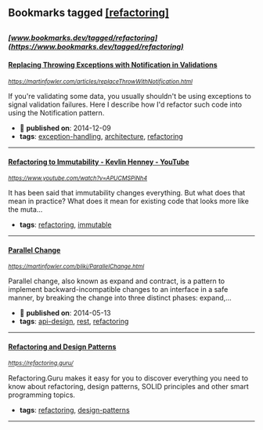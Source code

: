 ## Bookmarks tagged [[refactoring]](https://www.bookmarks.dev/search?q=[refactoring])

_<sup><sup>[www.bookmarks.dev/tagged/refactoring](https://www.bookmarks.dev/tagged/refactoring)</sup></sup>_
---
#### [Replacing Throwing Exceptions with Notification in Validations](https://martinfowler.com/articles/replaceThrowWithNotification.html)
_<sup>https://martinfowler.com/articles/replaceThrowWithNotification.html</sup>_

If you're validating some data, you usually shouldn't be using exceptions to signal validation failures. Here I describe how I'd refactor such code into using the Notification pattern.
* :calendar: **published on**: 2014-12-09
* **tags**: [exception-handling](../tagged/exception-handling.md), [architecture](../tagged/architecture.md), [refactoring](../tagged/refactoring.md)
---
#### [Refactoring to Immutability - Kevlin Henney - YouTube](https://www.youtube.com/watch?v=APUCMSPiNh4)
_<sup>https://www.youtube.com/watch?v=APUCMSPiNh4</sup>_

It has been said that immutability changes everything. But what does that mean in practice? What does it mean for existing code that looks more like the muta...
* **tags**: [refactoring](../tagged/refactoring.md), [immutable](../tagged/immutable.md)
---
#### [Parallel Change ](https://martinfowler.com/bliki/ParallelChange.html)
_<sup>https://martinfowler.com/bliki/ParallelChange.html</sup>_

Parallel change, also known as expand and contract, is a pattern to implement backward-incompatible changes to an interface in a safe manner, by breaking the change into three distinct phases: expand,...
* :calendar: **published on**: 2014-05-13
* **tags**: [api-design](../tagged/api-design.md), [rest](../tagged/rest.md), [refactoring](../tagged/refactoring.md)
---
#### [Refactoring and Design Patterns](https://refactoring.guru/)
_<sup>https://refactoring.guru/</sup>_

Refactoring.Guru makes it easy for you to discover everything you need to know about refactoring, design patterns, SOLID principles and other smart programming topics.
* **tags**: [refactoring](../tagged/refactoring.md), [design-patterns](../tagged/design-patterns.md)
---
